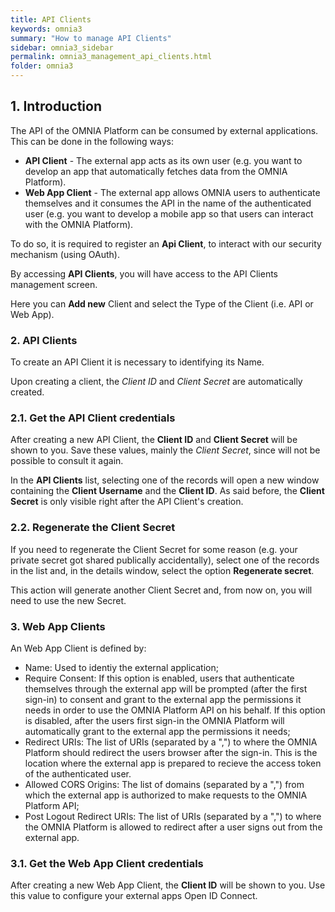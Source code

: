 ```yaml
---
title: API Clients
keywords: omnia3
summary: "How to manage API Clients"
sidebar: omnia3_sidebar
permalink: omnia3_management_api_clients.html
folder: omnia3
---
```


## 1. Introduction

The API of the OMNIA Platform can be consumed by external applications. This can be done in the following ways:

- **API Client** - The external app acts as its own user (e.g. you want to develop an app that automatically fetches data from the OMNIA Platform).
- **Web App Client** - The external app allows OMNIA users to authenticate themselves and it consumes the API in the name of the authenticated user (e.g. you want to develop a mobile app so that users can interact with the OMNIA Platform).

To do so, it is required to register an **Api Client**, to interact with our security mechanism (using OAuth).

By accessing **API Clients**, you will have access to the API Clients management screen.

Here you can **Add new** Client and select the Type of the Client (i.e. API or Web App).

### 2. API Clients
To create an API Client it is necessary to identifying its Name.

Upon creating a client, the *Client ID* and *Client Secret* are automatically created.

### 2.1. Get the API Client credentials
After creating a new API Client, the **Client ID** and **Client Secret** will be shown to you. Save these values, mainly the *Client Secret*, since will not be possible to consult it again.

In the **API Clients** list, selecting one of the records will open a new window containing the **Client Username** and the **Client ID**. As said before, the **Client Secret** is only visible right after the API Client's creation.

### 2.2. Regenerate the Client Secret
If you need to regenerate the Client Secret for some reason (e.g. your private secret got shared publically accidentally), select one of the records in the list and, in the details window, select the option **Regenerate secret**.

This action will generate another Client Secret and, from now on, you will need to use the new Secret.

### 3. Web App Clients

An Web App Client is defined by:
* Name: Used to identiy the external application;
* Require Consent: If this option is enabled, users that authenticate themselves through the external app will be prompted (after the first sign-in) to consent and grant to the external app the permissions it needs in order to use the OMNIA Platform API on his behalf. If this option is disabled, after the users first sign-in the OMNIA Platform will automatically grant to the external app the permissions it needs;
* Redirect URIs: The list of URIs (separated by a ",") to where the OMNIA Platform should redirect the users browser after the sign-in. This is the location where the external app is prepared to recieve the access token of the authenticated user.
* Allowed CORS Origins: The list of domains (separated by a ",") from which the external app is authorized to make requests to the OMNIA Platform API;
* Post Logout Redirect URIs: The list of URIs (separated by a ",") to where the OMNIA Platform is allowed to redirect after a user signs out from the external app.

### 3.1. Get the Web App Client credentials
After creating a new Web App Client, the **Client ID** will be shown to you. Use this value to configure your external apps Open ID Connect.